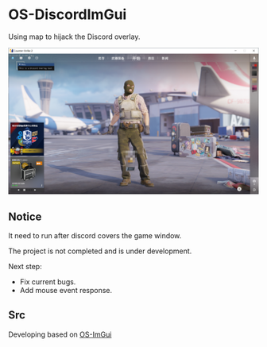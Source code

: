 # OS-DiscordImGui

Using map to hijack the Discord overlay.

<img src="https://github.com/TKazer/OS-DiscordImGui/blob/master/Image/Image.png" width="750" />

## Notice

It need to run after discord covers the game window.

The project is not completed and is under development.

Next step: 
* Fix current bugs.
* Add mouse event response.

## Src

Developing based on [OS-ImGui](https://github.com/TKazer/OS-ImGui)
